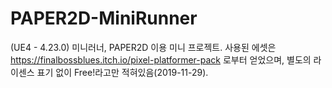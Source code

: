 # PAPER2D-MiniRunner
 (UE4 - 4.23.0) 미니러너, PAPER2D 이용 미니 프로젝트.
 사용된 에셋은 https://finalbossblues.itch.io/pixel-platformer-pack 로부터 얻었으며, 별도의 라이센스 표기 없이 Free!라고만 적혀있음(2019-11-29).
